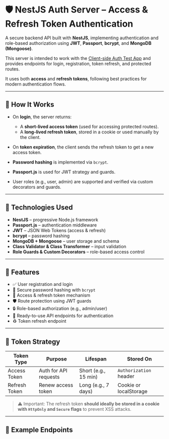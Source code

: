 # 🛡️ NestJS Auth Server – Access & Refresh Token Authentication

A secure backend API built with **NestJS**, implementing authentication and role-based authorization using **JWT**, **Passport**, **bcrypt**, and **MongoDB (Mongoose)**.

This server is intended to work with the [Client-side Auth Test App](https://github.com/12Aleks/client-auth) and provides endpoints for login, registration, token refresh, and protected routes.

It uses both **access** and **refresh tokens**, following best practices for modern authentication flows.

---

## 🔐 How It Works

- On **login**, the server returns:
  - A **short-lived access token** (used for accessing protected routes).
  - A **long-lived refresh token**, stored in a cookie or used manually by the client.
  
- On **token expiration**, the client sends the refresh token to get a new access token.

- **Password hashing** is implemented via `bcrypt`.

- **Passport.js** is used for JWT strategy and guards.

- User roles (e.g., user, admin) are supported and verified via custom decorators and guards.

---

## 🧱 Technologies Used

- **NestJS** – progressive Node.js framework
- **Passport.js** – authentication middleware
- **JWT** – JSON Web Tokens (access & refresh)
- **bcrypt** – password hashing
- **MongoDB + Mongoose** – user storage and schema
- **Class Validator & Class Transformer** – input validation
- **Role Guards & Custom Decorators** – role-based access control

---

## 📂 Features

- ✅ User registration and login
- 🔑 Secure password hashing with `bcrypt`
- 🔁 Access & refresh token mechanism
- 🛡️ Route protection using JWT guards
- 🔒 Role-based authorization (e.g., admin/user)
- 🧪 Ready-to-use API endpoints for authentication
- ♻️ Token refresh endpoint

---

## 🔐 Token Strategy

| Token Type     | Purpose                  | Lifespan   | Stored On           |
|----------------|--------------------------|------------|---------------------|
| Access Token   | Auth for API requests    | Short (e.g., 15 min) | `Authorization` header |
| Refresh Token  | Renew access token       | Long (e.g., 7 days)  | Cookie or localStorage |

> ⚠️ Important: The refresh token **should ideally be stored in a cookie with `HttpOnly` and `Secure` flags** to prevent XSS attacks.

---

## 🔌 Example Endpoints


 
 

